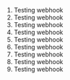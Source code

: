 1. Testing webhook
2. Testing webhook
3. Testing webhook
4. Testing webhook
5. Testing webhook
6. Testing webhook
7. Testing webhook
8. Testing webhook
9. Testing webhook